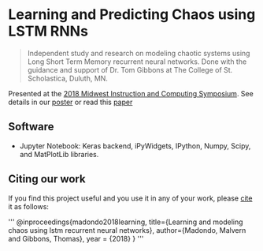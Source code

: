 # Learning and Predicting Chaos using LSTM RNNs
> Independent study and research on modeling chaotic systems using Long Short Term Memory recurrent neural networks. Done with the guidance and support of Dr. Tom Gibbons at The College of St. Scholastica, Duluth, MN.

Presented at the [2018 Midwest Instruction and Computing Symposium](http://www.micsymposium.org/mics2018/). See details in our [poster](http://www.micsymposium.org/mics2018/proceedings/Malvern_MICS_2018_Poster.pdf) or read this [paper](http://www.micsymposium.org/mics2018/proceedings/MICS_2018_paper_26.pdf)

## Software 
- Jupyter Notebook: Keras backend, iPyWidgets, IPython, Numpy, Scipy, and MatPlotLib libraries.

## Citing our work
If you find this project useful and you use it in any of your work, please [cite](https://scholar.google.com/scholar?cluster=14470836351743774722&hl=en&as_sdt=80005&inst=15365353816232672843#d=gs_cit&u=%2Fscholar%3Fq%3Dinfo%3AAlB__P280sgJ%3Ascholar.google.com%2F%26output%3Dcite%26scirp%3D0%26scfhb%3D1%26hl%3Den) it as follows:

'''
@inproceedings{madondo2018learning,
  title={Learning and modeling chaos using lstm recurrent neural networks},
  author={Madondo, Malvern and Gibbons, Thomas},
  year = {2018}
}
'''

